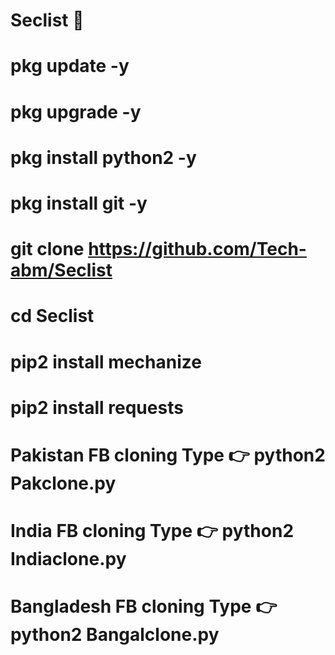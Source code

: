 # Seclist 💯

# pkg update -y

# pkg upgrade -y

# pkg install python2 -y

# pkg install git -y

# git clone https://github.com/Tech-abm/Seclist

# cd Seclist

# pip2 install mechanize 

# pip2 install requests 

# Pakistan FB cloning Type 👉  python2 Pakclone.py

# India FB cloning Type 👉 python2 Indiaclone.py

# Bangladesh FB cloning Type 👉 python2 Bangalclone.py
